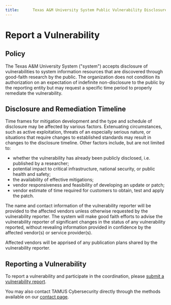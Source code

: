 ```yaml
---
title:		Texas A&M University System Public Vulnerability Disclosure Program
---
```


# Report a Vulnerability

## Policy

The Texas A&M University System ("system") accepts disclosure of vulnerabilities to system information resources that are discovered through good-faith research by the public. The organization does not condition its authorization on an expectation of indefinite non-disclosure to the public by the reporting entity but may request a specific time period to properly remediate the vulnerability.

## Disclosure and Remediation Timeline

Time frames for mitigation development and the type and schedule of disclosure may be affected by various factors. Extenuating circumstances, such as active exploitation, threats of an especially serious nature, or situations that require changes to established standards may result in changes to the disclosure timeline. Other factors include, but are not limited to:

* whether the vulnerability has already been publicly disclosed, i.e. published by a researcher;
* potential impact to critical infrastructure, national security, or public health and safety;
* the availability of effective mitigations;
* vendor responsiveness and feasibility of developing an update or patch;
* vendor estimate of time required for customers to obtain, test and apply the patch.

The name and contact information of the vulnerability reporter will be provided to the affected vendors unless otherwise requested by the vulnerability reporter. The system will make good faith efforts to advise the vulnerability reporter of significant changes in the status of any vulnerability reported, without revealing information provided in confidence by the affected vendor(s) or service provider(s).

Affected vendors will be apprised of any publication plans shared by the vulnerability reporter.

## Reporting a Vulnerability

To report a vulnerability and participate in the coordination, please [submit a vulnerability report](https://tamus-cyber.atlassian.net/servicedesk/customer/portal/76/group/116/create/596).

You may also contact TAMUS Cybersecurity directly through the methods available on our [contact page](/contact).